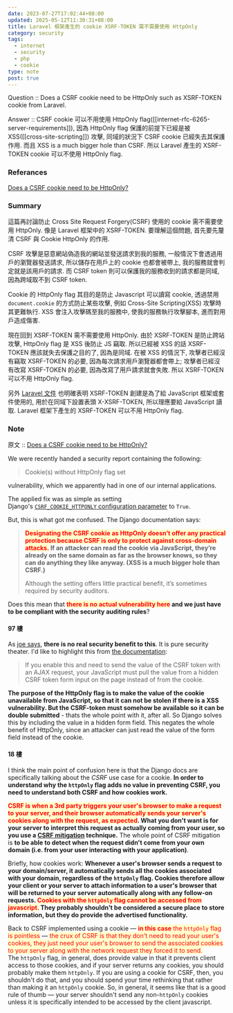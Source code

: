 ```yaml
---
date: 2023-07-27T17:02:44+08:00
updated: 2025-05-12T11:30:31+08:00
title: Laravel 框架產生的 cookie XSRF-TOKEN 需不需要使用 HttpOnly
category: security
tags:
  - internet
  - security
  - php
  - cookie
type: note
post: true
---
```


Question :: Does a CSRF cookie need to be HttpOnly such as XSRF-TOKEN cookie from Laravel.

Answer :: CSRF cookie 可以不用使用 HttpOnly flag([[internet-rfc-6265-server-requirements]]), 因為 HttpOnly flag 保護的前提下已經是被 XSS([[cross-site-scripting]]) 攻擊, 同域的狀況下 CSRF cookie 已經失去其保護作用. 而且 XSS is a much bigger hole than CSRF. 所以 Laravel 產生的 XSRF-TOKEN cookie 可以不使用 HttpOnly flag.

<!--more-->

### Referances

 [Does a CSRF cookie need to be HttpOnly?](https://security.stackexchange.com/questions/175536/does-a-csrf-cookie-need-to-be-httponly)

### Summary

這篇再討論防止 Cross Site Request Forgery(CSRF) 使用的 cookie 需不需要使用 HttpOnly. 像是 Laravel 框架中的 XSRF-TOKEN. 要理解這個問題, 首先要先釐清 CSRF 與 Cookie HttpOnly 的作用.

CSRF 攻擊是惡意網站偽造我的網站並發送請求到我的服務, 一般情況下會透過用戶的瀏覽器發送請求, 所以儲存在用戶上的 cookie 也都會被帶上, 我的服務就會判定就是該用戶的請求. 而 CSRF token 則可以保護我的服務收到的請求都是同域, 因為跨域取不到 CSRF token.

Cookie 的 HttpOnly flag 其目的是防止 Javascript 可以讀寫 cookie, 透過禁用 `document.cookie` 的方式防止某些攻擊, 例如 Cross-Site Scripting(XSS) 攻擊時其更難執行. XSS 會注入攻擊碼至我的服務中, 使我的服務執行攻擊腳本, 進而對用戶造成傷害.

現在回到 XSRF-TOKEN 需不需要使用 HttpOnly. 由於 XSRF-TOKEN 是防止跨站攻擊,  HttpOnly flag  是 XSS 後防止 JS 竊取. 所以已經被 XSS 的話 XSRF-TOKEN 應該就失去保護之目的了, 因為是同域. 在被 XSS 的情況下, 攻擊者已經沒有竊取 XSRF-TOKEN 的必要, 因為每次請求用戶瀏覽器都會帶上; 攻擊者已經沒有改寫 XSRF-TOKEN 的必要, 因為改寫了用戶請求就會失敗. 所以 XSRF-TOKEN 可以不用 HttpOnly flag.

另外 [Laravel 文件](https://laravel.com/docs/10.x/csrf#csrf-x-xsrf-token) 也明確表明 XSRF-TOKEN 創建是為了給 JavaScript 框架或套件使用的, 用於在同域下設置表頭 X-XSRF-TOKEN, 所以理應要給 JavaScript 讀取. Laravel 框架下產生的 XSRF-TOKEN 可以不用 HttpOnly flag.

### Note

原文 :: [Does a CSRF cookie need to be HttpOnly?](https://security.stackexchange.com/questions/175536/does-a-csrf-cookie-need-to-be-httponly)

We were recently handed a security report containing the following:

>Cookie(s) without HttpOnly flag set

vulnerability, which we apparently had in one of our internal applications.

The applied fix was as simple as setting Django's [`CSRF_COOKIE_HTTPONLY` configuration parameter](https://docs.djangoproject.com/en/2.0/ref/settings/#csrf-cookie-httponly) to `True`.

But, this is what got me confused. The Django documentation says:

>**<span style="background-color: #ffffcc; color: red">Designating the CSRF cookie as HttpOnly doesn’t offer any practical protection because CSRF is only to protect against cross-domain attacks.</span> If an attacker can read the cookie via JavaScript, they’re already on the same domain as far as the browser knows, so they can do anything they like anyway. (XSS is a much bigger hole than CSRF.)**
>
>Although the setting offers little practical benefit, it’s sometimes required by security auditors.

Does this mean that **<span style="background-color: #ffffcc; color: red">there is no actual vulnerability here</span> and we just have to be compliant with the security auditing rules**?

#### 97 樓

As [joe says](https://security.stackexchange.com/a/175538/98538), **there is no real security benefit to this**. It is pure security theater. I'd like to highlight this from [the documentation](https://docs.djangoproject.com/en/2.0/ref/settings/#csrf-cookie-httponly):

> If you enable this and need to send the value of the CSRF token with an AJAX request, your JavaScript must pull the value from a hidden CSRF token form input on the page instead of from the cookie.

**The purpose of the HttpOnly flag is to make the value of the cookie unavailable from JavaScript, so that it can not be stolen if there is a XSS vulnerability. But the CSRF-token must somehow be available so it can be double submitted** - thats the whole point with it, after all. So Django solves this by including the value in a hidden form field. This negates the whole benefit of HttpOnly, since an attacker can just read the value of the form field instead of the cookie.

#### 18 樓

I think the main point of confusion here is that the Django docs are specifically talking about the *CSRF* use case for a cookie. **In order to understand why the `httpOnly` flag adds no value in preventing CSRF, you need to understand both CSRF and how cookies work.**

**<span style="background-color: #ffffcc; color: red">CSRF is when a 3rd party triggers your user's browser to make a request to your server, and their browser automatically sends your server's cookies along with the request, as expected</span>. What you don't want is for your server to interpret this request as actually coming from your user, so you use a [CSRF mitigation](https://cheatsheetseries.owasp.org/cheatsheets/Cross-Site_Request_Forgery_Prevention_Cheat_Sheet.html) technique.** The whole point of CSRF mitigation is **to be able to detect when the request didn't come from your own domain (i.e. from your user interacting with your application)**.

Briefly, how cookies work: **Whenever a user's browser sends a request to your domain/server, it automatically sends all the cookies associated with your domain, regardless of the `httpOnly` flag. Cookies therefore allow your client or your server to attach information to a user's browser that will be returned to your server automatically along with any follow-on requests. <span style="background-color: #ffffcc; color: red">Cookies with the `httpOnly` flag cannot be accessed from javascript.</span> They probably shouldn't be considered a secure place to store information, but they do provide the advertised functionality.**

Back to CSRF implemented using a cookie — <span style="background-color: #ffffcc; color: red">**in this case** the `httpOnly` flag is pointless</span> — <span style="background-color: #ffffcc; color: red">the crux of CSRF is that they don't need to read your user's cookies, they just need your user's browser to send the associated cookies to your server along with the network request they forced it to send.</span> The `httpOnly` flag, in general, does provide value in that it prevents client access to those cookies, and if your server returns any cookies, you should probably make them `httpOnly`. If you are using a cookie for CSRF, then, you shouldn't do that, and you should spend your time rethinking that rather than making it an `httpOnly` cookie. So, in general, it seems like that is a good rule of thumb — your server shouldn't send any non-`httpOnly` cookies unless it is specifically intended to be accessed by the client javascript.